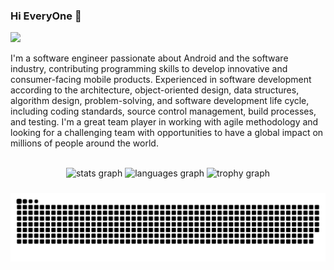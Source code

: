 ### Hi EveryOne 👋
![](https://visitor-badge.glitch.me/badge?page_id=behnamnasehi)

I'm a software engineer passionate about Android and the software industry, contributing programming skills to develop innovative and consumer-facing mobile products.
Experienced in software development according to the architecture, object-oriented design, data structures, algorithm design, problem-solving, and software development life cycle, including coding standards, source control management, build processes, and testing.
I'm a great team player in working with agile methodology and looking for a challenging team with opportunities to have a global impact on millions of people around the world.

<br clear="both">

<div align="center">
  <img src="https://github-readme-stats.vercel.app/api?username=behnamnasehi&hide_title=false&hide_rank=false&show_icons=true&include_all_commits=true&count_private=true&disable_animations=false&theme=dracula&locale=en&hide_border=false&order=1" height="150" alt="stats graph"  />
  <img src="https://github-readme-stats.vercel.app/api/top-langs?username=behnamnasehi&locale=en&hide_title=false&layout=compact&card_width=320&langs_count=5&theme=dracula&hide_border=false&order=2" height="150" alt="languages graph"  />
  <img src="https://github-profile-trophy.vercel.app?username=behnamnasehi&theme=dracula&column=-1&row=1&margin-w=8&margin-h=8&no-bg=false&no-frame=false&order=4" height="150" alt="trophy graph"  />
</div>

###

![Snake animation](https://raw.githubusercontent.com/behnamnasehi/behnamnasehi/output/github-contribution-grid-snake-dark.svg)

###

